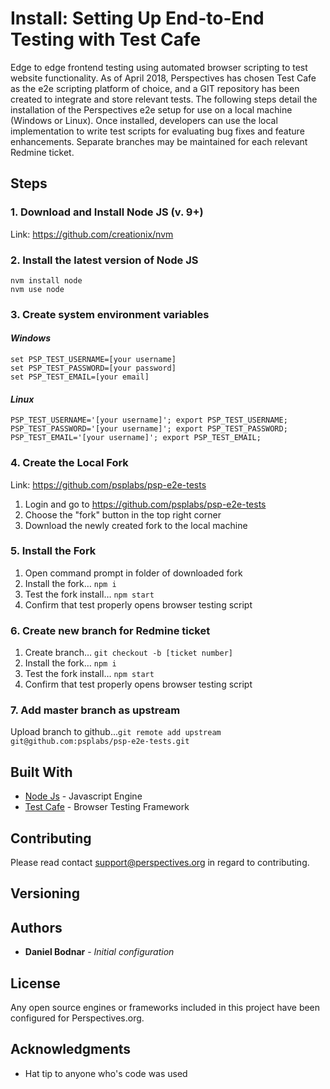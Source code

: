 # Install: Setting Up End-to-End Testing with Test Cafe

Edge to edge frontend testing using automated browser scripting to test website functionality. As of April 2018, Perspectives has chosen Test Cafe as the e2e scripting platform of choice, and a GIT repository has been created to integrate and store relevant tests. The following steps detail the installation of the Perspectives e2e setup for use on a local machine (Windows or Linux). Once installed, developers can use the local implementation to write test scripts for evaluating bug fixes and feature enhancements. Separate branches may be maintained for each relevant Redmine ticket.

## Steps

### 1. Download and Install Node JS (v. 9+)
Link: https://github.com/creationix/nvm

### 2. Install the latest version of Node JS
```
nvm install node
nvm use node
```
### 3. Create system environment variables

#### *Windows*
```
set PSP_TEST_USERNAME=[your username]
set PSP_TEST_PASSWORD=[your password]
set PSP_TEST_EMAIL=[your email]
```
#### *Linux*
```
PSP_TEST_USERNAME='[your username]'; export PSP_TEST_USERNAME;
PSP_TEST_PASSWORD='[your username]'; export PSP_TEST_PASSWORD;
PSP_TEST_EMAIL='[your username]'; export PSP_TEST_EMAIL;
```
### 4. Create the Local Fork
Link: https://github.com/psplabs/psp-e2e-tests

1. Login and go to https://github.com/psplabs/psp-e2e-tests
2. Choose the "fork" button in the top right corner
3. Download the newly created fork to the local machine

### 5. Install the Fork
1. Open command prompt in folder of downloaded fork
2. Install the fork… `npm i`
3. Test the fork install… `npm start`
4. Confirm that test properly opens browser testing script

### 6. Create new branch for Redmine ticket
1. Create branch… `git checkout -b [ticket number]`
2. Install the fork… `npm i`
3. Test the fork install… `npm start`
4. Confirm that test properly opens browser testing script

### 7. Add master branch as upstream
Upload branch to github...`git remote add upstream git@github.com:psplabs/psp-e2e-tests.git`


## Built With

* [Node Js](https://nodejs.org/en/) - Javascript Engine
* [Test Cafe](https://testcafe.devexpress.com/) - Browser Testing Framework

## Contributing

Please read contact support@perspectives.org in regard to contributing.

## Versioning


## Authors

* **Daniel Bodnar** - *Initial configuration*

## License

Any open source engines or frameworks included in this project have been configured for Perspectives.org.

## Acknowledgments

* Hat tip to anyone who's code was used
